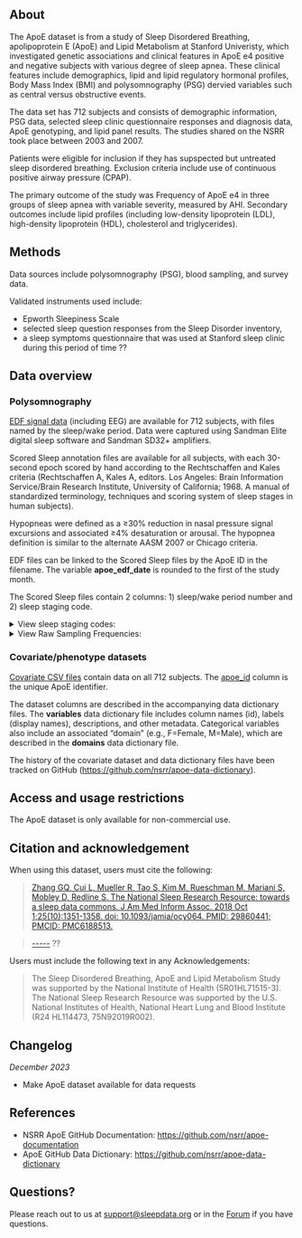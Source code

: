## About

The ApoE dataset is from a study of Sleep Disordered Breathing, apolipoprotein E (ApoE) and Lipid Metabolism at Stanford Univeristy, which investigated genetic associations and clinical features in ApoE e4 positive and negative subjects with various degree of sleep apnea. These clinical features include demographics, lipid and lipid regulatory hormonal profiles, Body Mass Index (BMI) and polysomnography (PSG) dervied variables such as central versus obstructive events.

The data set has 712 subjects and consists of demographic information, PSG data, selected sleep clinic questionnaire responses and diagnosis data, ApoE genotyping, and lipid panel results. The studies shared on the NSRR took place between 2003 and 2007.

Patients were eligible for inclusion if they has supspected but untreated sleep disordered breathing. Exclusion criteria include use of continuous positive airway pressure (CPAP).

The primary outcome of the study was Frequency of ApoE e4 in three groups of  sleep apnea with variable severity, measured by AHI. Secondary outcomes include lipid profiles (including low-density lipoprotein (LDL), high-density lipoprotein (HDL), cholesterol and triglycerides).

## Methods

Data sources include polysomnography (PSG), blood sampling, and survey data.

Validated instruments used include:
* Epworth Sleepiness Scale
* selected sleep question responses from the Sleep Disorder inventory, 
* a sleep symptoms questionnaire that was used at Stanford sleep clinic during this period of time ??

## Data overview

### Polysomnography
[EDF signal data](:files_path:/original) (including EEG) are available for 712 subjects, with files named by the sleep/wake period. Data were captured using Sandman Elite digital sleep software and Sandman SD32+ amplifiers.

Scored Sleep annotation files are available for all subjects, with each 30-second epoch scored by hand according to the Rechtschaffen and Kales criteria (Rechtschaffen A, Kales A, editors. Los Angeles: Brain Information Service/Brain Research Institute, University of California; 1968. A manual of standardized terminology, techniques and scoring system of sleep stages in human subjects).

Hypopneas were defined as a ≥30% reduction in nasal pressure signal excursions and associated ≥4% desaturation or arousal. The hypopnea definition is similar to the alternate AASM 2007 or Chicago criteria.

EDF files can be linked to the Scored Sleep files by the ApoE ID in the filename. The variable **apoe_edf_date** is rounded to the first of the study month.

The Scored Sleep files contain 2 columns: 1) sleep/wake period number and 2) sleep staging code.

<details>
  <summary>View sleep staging codes:</summary>

  <table>
<tr><td><b>Value</b></td><td><b>Meaning</b></td></tr>
<tr><td>0</td><td>Wakefulness</td></tr>
<tr><td>1</td><td>NREM 1</td></tr>
<tr><td>2</td><td>NREM 2</td></tr>
<tr><td>3</td><td>NREM 3</td></tr>
<tr><td>4</td><td>NREM 4 (merged with NREM 3 'later')</td></tr>
<tr><td>5</td><td>REM</td></tr>
<tr><td>6</td><td>? maybe not an option</td></tr>
<tr><td>7</td><td>Not Scored</td></tr>


</table>

</details>    



<details>
  <summary>View Raw Sampling Frequencies:</summary>

  <table>
<tr><td><b>Chanel</b></td><td><b>Frequency</b></td></tr>
<tr><td>EEG</td><td>256 Hz</td></tr>
<tr><td>EOG</td><td>256 Hz</td></tr>
<tr><td>EMG</td><td>512 Hz</td></tr>
<tr><td>ECG</td><td>512 Hz</td></tr>
<tr><td>Respiratory belts</td><td>64 Hz</td></tr>
<tr><td>Airflow</td><td>64 Hz</td></tr>
<tr><td>SpO2</td><td>4 Hz</td></tr>
<tr><td>Pule</td><td>4 Hz</td></tr>


</table>

</details>    

### Covariate/phenotype datasets
[Covariate CSV files](:files_path:/datasets) contain data on all 712 subjects. The [apoe_id](:variables_path:/apoe_id) column is the unique ApoE identifier.

The dataset columns are described in the accompanying data dictionary files. The **variables** data dictionary file includes column names (id), labels (display names), descriptions, and other metadata. Categorical variables also include an associated “domain” (e.g., F=Female, M=Male), which are described in the **domains** data dictionary file.

The history of the covariate dataset and data dictionary files have been tracked on GitHub (https://github.com/nsrr/apoe-data-dictionary). 

## Access and usage restrictions

The ApoE dataset is only available for non-commercial use.

## Citation and acknowledgement

When using this dataset, users must cite the following:

>[Zhang GQ, Cui L, Mueller R, Tao S, Kim M, Rueschman M, Mariani S, Mobley D, Redline S. The National Sleep Research Resource: towards a sleep data commons. J Am Med Inform Assoc. 2018 Oct 1;25(10):1351-1358. doi: 10.1093/jamia/ocy064. PMID: 29860441; PMCID: PMC6188513.](https://pubmed.ncbi.nlm.nih.gov/29860441/)

>[-----](-------) ??

Users must include the following text in any Acknowledgements:

> The Sleep Disordered Breathing, ApoE and Lipid Metabolism Study was supported by the National Institute of Health (5R01HL71515-3). The National Sleep Research Resource was supported by the U.S. National Institutes of Health, National Heart Lung and Blood Institute (R24 HL114473, 75N92019R002).

## Changelog

*December 2023*

- Make ApoE dataset available for data requests

## References

- NSRR ApoE GitHub Documentation: https://github.com/nsrr/apoe-documentation
- ApoE GitHub Data Dictionary: https://github.com/nsrr/apoe-data-dictionary

## Questions?

Please reach out to us at support@sleepdata.org or in the [Forum](https://sleepdata.org/forum) if you have questions.

